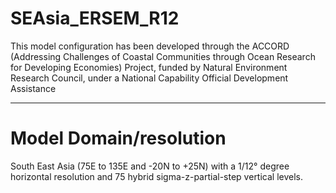 # SEAsia_ERSEM_R12

This model configuration has been developed through the ACCORD (Addressing Challenges of Coastal Communities through Ocean Research for Developing Economies) Project, funded by Natural Environment Research Council, under a National Capability Official Development Assistance
*****************************************
# Model Domain/resolution

South East Asia (75E to 135E and -20N to +25N) with a 1/12° degree horizontal resolution and 75 hybrid sigma-z-partial-step vertical levels.

